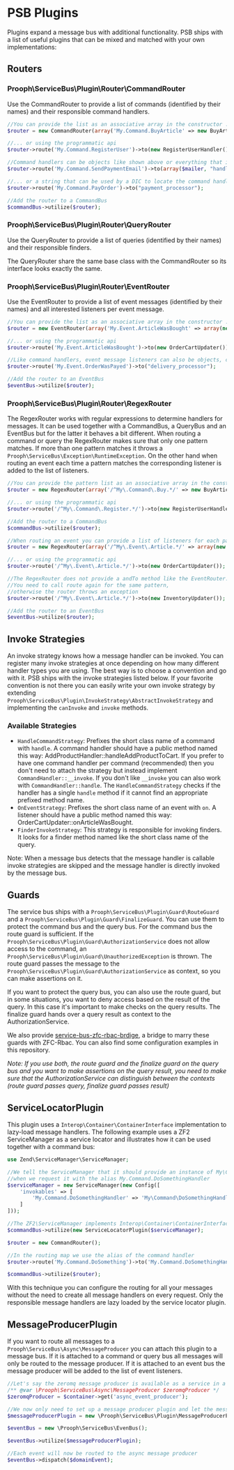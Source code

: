 # PSB Plugins

Plugins expand a message bus with additional functionality.
PSB ships with a list of useful plugins that can be mixed and matched with your own implementations:

## Routers

### Prooph\ServiceBus\Plugin\Router\CommandRouter

Use the CommandRouter to provide a list of commands (identified by their names) and their responsible command handlers.

```php
//You can provide the list as an associative array in the constructor ...
$router = new CommandRouter(array('My.Command.BuyArticle' => new BuyArticleHandler()));

//... or using the programmatic api
$router->route('My.Command.RegisterUser')->to(new RegisterUserHandler());

//Command handlers can be objects like shown above or everything that is callable (callbacks, callable arrays, etc.) ...
$router->route('My.Command.SendPaymentEmail')->to(array($mailer, "handleSendPaymentEmail"));

//... or a string that can be used by a DIC to locate the command handler instance
$router->route('My.Command.PayOrder')->to("payment_processor");

//Add the router to a CommandBus
$commandBus->utilize($router);
```

### Prooph\ServiceBus\Plugin\Router\QueryRouter

Use the QueryRouter to provide a list of queries (identified by their names) and their responsible finders.

The QueryRouter share the same base class with the CommandRouter so its interface looks exactly the same.


### Prooph\ServiceBus\Plugin\Router\EventRouter

Use the EventRouter to provide a list of event messages (identified by their names) and all interested listeners per event message.

```php
//You can provide the list as an associative array in the constructor ...
$router = new EventRouter(array('My.Event.ArticleWasBought' => array(new OrderCartUpdater(), new InventoryUpdater())));

//... or using the programmatic api
$router->route('My.Event.ArticleWasBought')->to(new OrderCartUpdater())->andTo(new InventoryUpdater());

//Like command handlers, event message listeners can also be objects, callables or strings
$router->route('My.Event.OrderWasPayed')->to("delivery_processor");

//Add the router to an EventBus
$eventBus->utilize($router);
```

### Prooph\ServiceBus\Plugin\Router\RegexRouter

The RegexRouter works with regular expressions to determine handlers for messages. It can be used together with a CommandBus, a QueryBus and
an EventBus but for the latter it behaves a bit different. When routing a command or query the RegexRouter makes sure that only one pattern matches.
If more than one pattern matches it throws a `Prooph\ServiceBus\Exception\RuntimeException`. On the other hand when routing
an event each time a pattern matches the corresponding listener is added to the list of listeners.

```php
//You can provide the pattern list as an associative array in the constructor ...
$router = new RegexRouter(array('/^My\.Command\.Buy.*/' => new BuyArticleHandler()));

//... or using the programmatic api
$router->route('/^My\.Command\.Register.*/')->to(new RegisterUserHandler());

//Add the router to a CommandBus
$commandBus->utilize($router);

//When routing an event you can provide a list of listeners for each pattern ...
$router = new RegexRouter(array('/^My\.Event\.Article.*/' => array(new OrderCartUpdater(), new InventoryUpdater())));

//... or using the programmatic api
$router->route('/^My\.Event\.Article.*/')->to(new OrderCartUpdater());

//The RegexRouter does not provide a andTo method like the EventRouter.
//You need to call route again for the same pattern,
//otherwise the router throws an exception
$router->route('/^My\.Event\.Article.*/')->to(new InventoryUpdater());

//Add the router to an EventBus
$eventBus->utilize($router);
```

## Invoke Strategies

An invoke strategy knows how a message handler can be invoked. You can register many invoke strategies at once depending on
how many different handler types you are using. The best way is to choose a convention and go with it. PSB ships with the invoke strategies
listed below. If your favorite convention is not there you can easily write your own invoke strategy
by extending `Prooph\ServiceBus\Plugin\InvokeStrategy\AbstractInvokeStrategy` and implementing the
`canInvoke` and `invoke` methods.

### Available Strategies

- `HandleCommandStrategy`: Prefixes the short class name of a command with `handle`.  A command handler should
have a public method named this way: AddProductHandler::handleAddProductToCart. If you prefer to have one command handler per command (recommended) then you don't need to attach the strategy but instead implement `CommandHandler::__invoke`. If you don't like `__invoke` you can also work with `CommandHandler::handle`. The `HandleCommandStrategy` checks if the handler has a single `handle` method if it cannot find an appropriate prefixed method name.
- `OnEventStrategy`: Prefixes the short class name of an event with `on`. A listener should
have a public method named this way: OrderCartUpdater::onArticleWasBought.
- `FinderInvokeStrategy`: This strategy is responsible for invoking finders. It looks for a finder method named like the short class name of the query.

Note: When a message bus detects that the message handler is callable invoke strategies are skipped and the message handler is directly invoked by the message bus.

## Guards

The service bus ships with a `Prooph\ServiceBus\Plugin\Guard\RouteGuard` and a `Prooph\ServiceBus\Plugin\Guard\FinalizeGuard`.
You can use them to protect the command bus and the query bus.
For the command bus the route guard is sufficient. If the `Prooph\ServiceBus\Plugin\Guard\AuthorizationService`
does not allow access to the command, an `Prooph\ServiceBus\Plugin\Guard\UnauthorizedException` is thrown.
The route guard passes the message to the `Prooph\ServiceBus\Plugin\Guard\AuthorizationService` as context, so you can make assertions on it.

If you want to protect the query bus, you can also use the route guard, but in some situations, you want to deny access based on the result
of the query. In this case it's important to make checks on the query results. The finalize guard hands over a query result as context to the AuthorizationService.

We also provide [service-bus-zfc-rbac-brdige](https://github.com/prooph/service-bus-zfc-rbac-bridge), a bridge to marry these guards with ZFC-Rbac.
You can also find some configuration examples in this repository. 

*Note: If you use both, the route guard and the finalize guard on the query bus and you want to make assertions on
the query result, you need to make sure that the AuthorizationService can distinguish between the contexts (route guard passes query, finalize guard passes result)*

## ServiceLocatorPlugin

This plugin uses a `Interop\Container\ContainerInterface` implementation to lazy-load message handlers.
The following example uses a ZF2 ServiceManager as a service locator and illustrates how it can be used together with a command bus:

```php
use Zend\ServiceManager\ServiceManager;

//We tell the ServiceManager that it should provide an instance of My\Command\DoSomethingHandler
//when we request it with the alias My.Command.DoSomethingHandler
$serviceManager = new ServiceManager(new Config([
    'invokables' => [
        'My.Command.DoSomethingHandler' => 'My\Command\DoSomethingHandler'
    ]
]));

//The ZF2\ServiceManager implements Interop\Container\ContainerInterface since v2.6
$commandBus->utilize(new ServiceLocatorPlugin($serviceManager);

$router = new CommandRouter();

//In the routing map we use the alias of the command handler
$router->route('My.Command.DoSomething')->to('My.Command.DoSomethingHandler');

$commandBus->utilize($router);
```

With this technique you can configure the routing for all your messages without the need to create all message handlers
on every request. Only the responsible message handlers are lazy loaded by the service locator plugin.

## MessageProducerPlugin

If you want to route all messages to a `Prooph\ServiceBus\Async\MessageProducer` you can attach
this plugin to a message bus. If it is attached to a command or query bus all messages will only be routed to
the message producer. If it is attached to an event bus the message producer
will be added to the list of event listeners.

```php
//Let's say the zeromq message producer is available as a service in a container
/** @var \Prooph\ServiceBus\Async\MessageProducer $zeromqProducer */
$zeromqProducer = $container->get('async_event_producer');

//We now only need to set up a message producer plugin and let the message bus use it.
$messageProducerPlugin = new \Prooph\ServiceBus\Plugin\MessageProducerPlugin($zeromqProducer);

$eventBus = new \Prooph\ServiceBus\EvenBus();

$eventBus->utilize($messageProducerPlugin);

//Each event will now be routed to the async message producer
$eventBus->dispatch($domainEvent);
```
